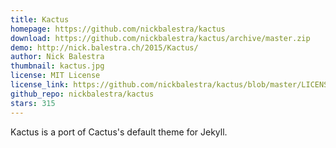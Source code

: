 ```yaml
---
title: Kactus
homepage: https://github.com/nickbalestra/kactus
download: https://github.com/nickbalestra/kactus/archive/master.zip
demo: http://nick.balestra.ch/2015/Kactus/
author: Nick Balestra
thumbnail: kactus.jpg
license: MIT License
license_link: https://github.com/nickbalestra/kactus/blob/master/LICENSE
github_repo: nickbalestra/kactus
stars: 315
---
```


Kactus is a port of Cactus's default theme for Jekyll.
